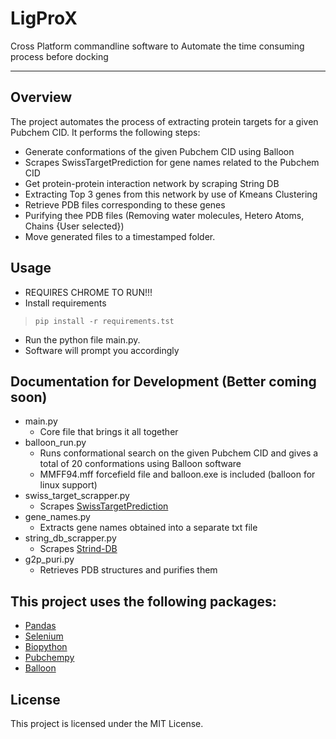 # LigProX
Cross Platform commandline software to Automate the time consuming process before docking

---

## Overview
The project automates the process of extracting protein targets for a given Pubchem CID. It performs the following steps:

- Generate conformations of the given Pubchem CID using Balloon
- Scrapes SwissTargetPrediction for gene names related to the Pubchem CID
- Get protein-protein interaction network by scraping String DB
- Extracting Top 3 genes from this network by use of Kmeans Clustering
- Retrieve PDB files corresponding to these genes
- Purifying thee PDB files (Removing water molecules, Hetero Atoms, Chains {User selected})
- Move generated files to a timestamped folder.

## Usage
- REQUIRES CHROME TO RUN!!!
- Install requirements

> `pip install -r requirements.tst`

- Run the python file main.py.
- Software will prompt you accordingly

## Documentation for Development (Better coming soon)

- main.py
    - Core file that brings it all together
- balloon_run.py
    - Runs conformational search on the given Pubchem CID and gives a total of 20 conformations using Balloon software
    - MMFF94.mff forcefield file and balloon.exe is included (balloon for linux support)
- swiss_target_scrapper.py
    - Scrapes [SwissTargetPrediction](http://www.swisstargetprediction.ch/)
- gene_names.py
    - Extracts gene names obtained into a separate txt file
- string_db_scrapper.py
    - Scrapes [Strind-DB](https://string-db.org/)
- g2p_puri.py
    - Retrieves PDB structures and purifies them

## This project uses the following packages:

- [Pandas](https://pandas.pydata.org/)
- [Selenium](https://www.selenium.dev/)
- [Biopython](https://biopython.org/)
- [Pubchempy](https://pubchempy.readthedocs.io/en/latest/)
- [Balloon](http://users.abo.fi/mivainio/balloon/change_log.htm)


## License
This project is licensed under the MIT License.